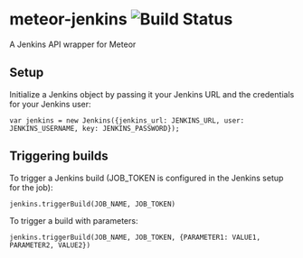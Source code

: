 # meteor-jenkins ![Build Status](https://travis-ci.org/ecohealthalliance/meteor-jenkins.svg?branch=master "Build Status")
A Jenkins API wrapper for Meteor

## Setup
Initialize a Jenkins object by passing it your Jenkins URL and the credentials for your Jenkins user:

`var jenkins = new Jenkins({jenkins_url: JENKINS_URL, user: JENKINS_USERNAME, key: JENKINS_PASSWORD});`

## Triggering builds
To trigger a Jenkins build (JOB_TOKEN is configured in the Jenkins setup for the job):

`jenkins.triggerBuild(JOB_NAME, JOB_TOKEN)`

To trigger a build with parameters:

`jenkins.triggerBuild(JOB_NAME, JOB_TOKEN, {PARAMETER1: VALUE1, PARAMETER2, VALUE2})`
